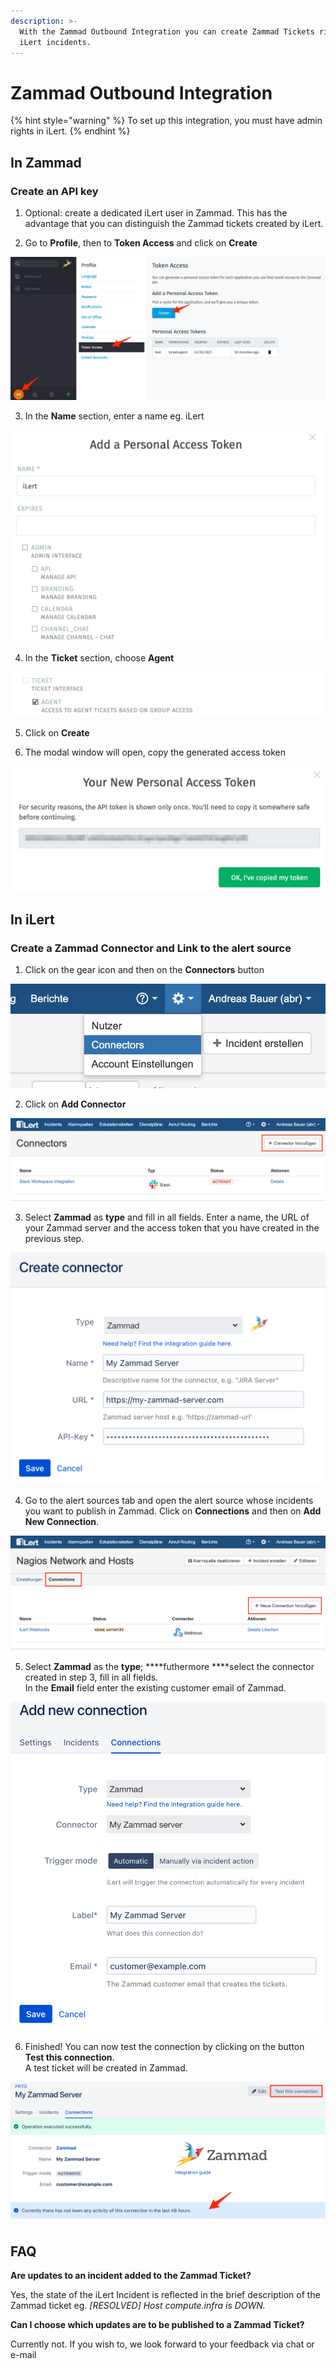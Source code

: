 ```yaml
---
description: >-
  With the Zammad Outbound Integration you can create Zammad Tickets right from
  iLert incidents.
---
```


# Zammad Outbound Integration

{% hint style="warning" %}
To set up this integration, you must have admin rights in iLert.
{% endhint %}

## In Zammad <a id="in-topdesk"></a>

### Create an API key <a id="create-api-user"></a>

1. Optional: create a dedicated iLert user in Zammad. This has the advantage that you can distinguish the Zammad tickets created by iLert.

2. Go to **Profile**, then to **Token Access** and click on **Create**

![](../../.gitbook/assets/screenshot_07_02_21__13_32.png)

3. In the **Name** section, enter a name eg. iLert

![](../../.gitbook/assets/screenshot_07_02_21__13_33.png)

4. In the **Ticket** section,  choose **Agent**

![](../../.gitbook/assets/screenshot_07_02_21__13_34.png)

5. Click on **Create**

9. The modal window will open, copy the generated access token

![](../../.gitbook/assets/screenshot_07_02_21__13_36.png)

## In iLert <a id="in-ilert"></a>

### Create a Zammad Connector and Link to the alert source <a id="create-alarm-source"></a>

1. Click on the gear icon and then on the **Connectors** button

![](../../.gitbook/assets/tpdko7.png)

2. Click on **Add Connector**

![](../../.gitbook/assets/tpdko8.png)

3. Select **Zammad** as **type** and fill in all fields. Enter a name, the URL of your Zammad server and the access token that you have created in the previous step.

![](../../.gitbook/assets/screenshot_07_02_21__13_39.png)

4. Go to the alert sources tab and open the alert source whose incidents you want to publish in Zammad. Click on **Connections** and then on **Add New Connection**.

![](../../.gitbook/assets/tpdko10.png)

5. Select **Zammad** as the **type**; ****futhermore ****select the connector created in step 3, fill in all fields.  
In the **Email** field enter the existing customer email of Zammad.

![](../../.gitbook/assets/screenshot_07_02_21__13_41.png)

6. Finished! You can now test the connection by clicking on the button **Test this connection**.  
A test ticket will be created in Zammad.

![](../../.gitbook/assets/screenshot_07_02_21__13_43.png)

## FAQ <a id="faq"></a>

**Are updates to an incident added to the Zammad Ticket?**

Yes, the state of the iLert Incident is reflected in the brief description of the Zammad ticket eg. _\[RESOLVED\] Host compute.infra is DOWN._

**Can I choose which updates are to be published to a Zammad Ticket?**

Currently not. If you wish to, we look forward to your feedback via chat or e-mail

